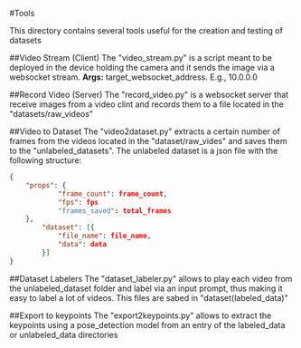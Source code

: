 #Tools

This directory contains several tools useful for the creation and testing of datasets

##Video Stream (Client)
The "video_stream.py" is a script meant to be deployed in the device holding the camera and it sends the image via a websocket stream.
**Args:** target_websocket_address. E.g., 10.0.0.0

##Record Video (Server)
The "record_video.py" is a websocket server that receive images from a video clint and records them to a file located in the "datasets/raw_videos"

##Video to Dataset
The "video2dataset.py" extracts a certain number of frames from the videos located in the "dataset/raw_vides" and saves them to the "unlabeled_datasets". The unlabeled dataset is a json file with the following structure:
```json
{
    "props": {
            "frame_count": frame_count,
            "fps": fps
            "frames_saved": total_frames 
    },
        "dataset": [{
            "file_name": file_name,
            "data": data
        }]
}
```
##Dataset Labelers
The "dataset_labeler.py" allows to play each video from the unlabeled_dataset folder and label via an input prompt, thus making it easy to label a lot of videos. This files are sabed in "dataset(labeled_data)"

##Export to keypoints
The "export2keypoints.py" allows to extract the keypoints using a pose_detection model from an entry of the labeled_data or unlabeled_data directories
